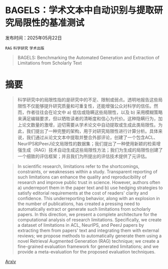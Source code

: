 # BAGELS：学术文本中自动识别与提取研究局限性的基准测试

发布时间：2025年05月22日

`RAG` `科学研究` `学术出版`

> BAGELS: Benchmarking the Automated Generation and Extraction of Limitations from Scholarly Text

# 摘要

> 科学研究中的局限性指的是研究中的不足、限制或弱点。透明地报告这些局限性不仅能够提升研究质量和可重复性，还能增强公众对科学的信任。然而，作者往往会在论文中 a) 低估或隐瞒这些局限性，以及 b) 采用模糊策略来满足编辑要求，但以牺牲读者的清晰度和信心为代价。这种隐瞒行为，加上论文数量的激增，迫切需要从学术论文中自动提取或生成此类局限性。为此，我们提出了一种完整的架构，用于对研究局限性进行计算分析。具体来说，我们通过从论文文本中提取并整合外部评论，创建了一个包含ACL、NeurIPS和PeerJ论文局限性的数据集；我们提出了一种使用新颖的检索增强生成（RAG）技术自动生成这些局限性方法；我们为生成的局限性创建了一个细致的评估框架；并且我们为所提出的评估技术提供了元评估。

> In scientific research, limitations refer to the shortcomings, constraints, or weaknesses within a study. Transparent reporting of such limitations can enhance the quality and reproducibility of research and improve public trust in science. However, authors often a) underreport them in the paper text and b) use hedging strategies to satisfy editorial requirements at the cost of readers' clarity and confidence. This underreporting behavior, along with an explosion in the number of publications, has created a pressing need to automatically extract or generate such limitations from scholarly papers. In this direction, we present a complete architecture for the computational analysis of research limitations. Specifically, we create a dataset of limitations in ACL, NeurIPS, and PeerJ papers by extracting them from papers' text and integrating them with external reviews; we propose methods to automatically generate them using a novel Retrieval Augmented Generation (RAG) technique; we create a fine-grained evaluation framework for generated limitations; and we provide a meta-evaluation for the proposed evaluation techniques.

[Arxiv](https://arxiv.org/abs/2505.18207)